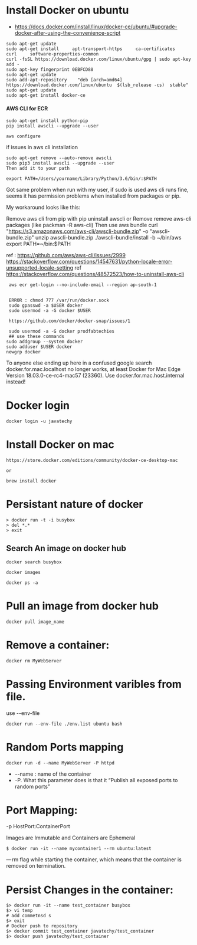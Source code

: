 #  Install Docker on ubuntu

- https://docs.docker.com/install/linux/docker-ce/ubuntu/#upgrade-docker-after-using-the-convenience-script

```
sudo apt-get update
sudo apt-get install     apt-transport-https     ca-certificates     curl     software-properties-common
curl -fsSL https://download.docker.com/linux/ubuntu/gpg | sudo apt-key add -
sudo apt-key fingerprint 0EBFCD88
sudo apt-get update
sudo add-apt-repository    "deb [arch=amd64] https://download.docker.com/linux/ubuntu  $(lsb_release -cs)  stable"
sudo apt-get update
sudo apt-get install docker-ce
```

#### AWS CLI for ECR

```
sudo apt-get install python-pip
pip install awscli --upgrade --user

aws configure
```
if issues in aws cli installation
  
 ```
 sudo apt-get remove --auto-remove awscli
 sudo pip3 install awscli --upgrade --user
 Then add it to your path

 export PATH=/Users/yourname/Library/Python/3.6/bin/:$PATH
 
```

Got same problem when run with my user, if sudo is used aws cli runs fine, seems it has permission problems when installed from packages or pip.

My workaround looks like this:

Remove aws cli from pip with pip uninstall awscli
or
Remove remove aws-cli packages (like packman -R aws-cli)
Then use aws bundle
curl "https://s3.amazonaws.com/aws-cli/awscli-bundle.zip" -o "awscli-bundle.zip"
unzip awscli-bundle.zip
./awscli-bundle/install -b ~/bin/aws
export PATH=~/bin:$PATH


ref : https://github.com/aws/aws-cli/issues/2999
https://stackoverflow.com/questions/14547631/python-locale-error-unsupported-locale-setting
 ref https://stackoverflow.com/questions/48572523/how-to-uninstall-aws-cli

```
 aws ecr get-login --no-include-email --region ap-south-1
 
 
 ERROR : chmod 777 /var/run/docker.sock
 sudo gpasswd -a $USER docker
 sudo usermod -a -G docker $USER
 
 https://github.com/docker/docker-snap/issues/1
 
 sudo usermod -a -G docker prodfabtechies
 ## use these commands
sudo addgroup --system docker
sudo adduser $USER docker
newgrp docker

 ```
 
To anyone else ending up here in a confused google search docker.for.mac.localhost no longer works, at least Docker for Mac Edge Version 18.03.0-ce-rc4-mac57 (23360). Use docker.for.mac.host.internal instead! 


# Docker login

```
docker login -u javatechy
```

#  Install Docker on mac

```
https://store.docker.com/editions/community/docker-ce-desktop-mac

or 

brew install docker
```


#  Persistant nature of docker
```
> docker run -t -i busybox
> del *.*
> exit
```

## Search An image on docker hub

```
docker search busybox

docker images

docker ps -a
```

# Pull an image from docker hub

```
docker pull image_name
```

# Remove a container:

```
docker rm MyWebServer
```
# Passing Environment varibles from file.
use --env-file

```
docker run --env-file ./env.list ubuntu bash
```
# Random Ports mapping

```
docker run -d --name MyWebServer -P httpd
```

* --name :  name of the container
* -P. What this parameter does is that it “Publish all exposed ports to random ports”

#  Port Mapping: 

-p HostPort:ContainerPort

 Images are Immutable and Containers are Ephemeral
 
 ```
 $ docker run -it --name mycontainer1 --rm ubuntu:latest
 ```
 — rm flag while starting the container, which means that the container is removed on termination.
 
# Persist Changes in the container:
 
```
$> docker run -it --name test_container busybox
$> vi temp
# add commetnsd s 
$> exit 
# Docker push to repository
$> docker commit test_container javatechy/test_container
$> docker push javatechy/test_container
```